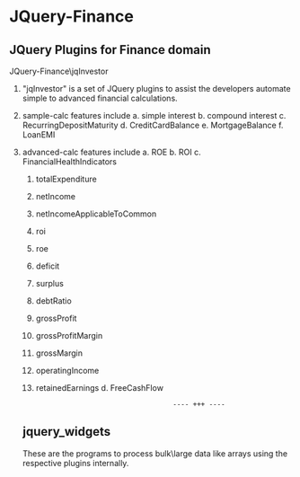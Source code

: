 JQuery-Finance
==============

JQuery Plugins for Finance domain
--------------------------------------------

JQuery-Finance\jqInvestor


1. "jqInvestor" is a set of JQuery plugins to assist the developers automate simple to advanced financial calculations.

2. sample-calc features include
  a. simple interest
  b. compound interest
  c. RecurringDepositMaturity
  d. CreditCardBalance
  e. MortgageBalance
  f. LoanEMI
  
3. advanced-calc features include
  a. ROE
  b. ROI
  c. FinancialHealthIndicators
    1. totalExpenditure
    2.  netIncome
    3.  netIncomeApplicableToCommon
    4.  roi
    5.  roe
    6.  deficit
    7.  surplus
    8.  debtRatio
    9.  grossProfit
    10.  grossProfitMargin
    11.  grossMargin
    12.  operatingIncome
    13.  retainedEarnings
  d. FreeCashFlow
  

                                               ---- +++ ----
                                               
                                               
    jquery_widgets
    -------------
    
    These are the programs to process bulk\large data like arrays using the respective plugins internally.
